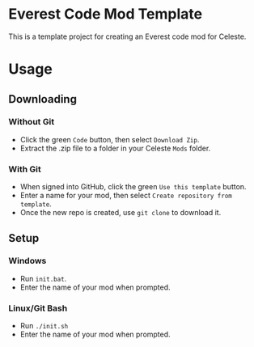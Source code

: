 # Everest Code Mod Template
This is a template project for creating an Everest code mod for Celeste.

# Usage
## Downloading
### Without Git
- Click the green `Code` button, then select `Download Zip`.
- Extract the .zip file to a folder in your Celeste `Mods` folder.

### With Git
- When signed into GitHub, click the green `Use this template` button.
- Enter a name for your mod, then select `Create repository from template`.
- Once the new repo is created, use `git clone` to download it.

## Setup
### Windows
- Run `init.bat`.
- Enter the name of your mod when prompted.

### Linux/Git Bash
- Run `./init.sh`
- Enter the name of your mod when prompted.

